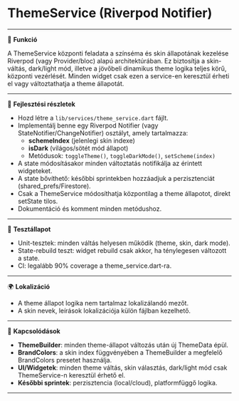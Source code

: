 # ThemeService (Riverpod Notifier)

---

🎯 **Funkció**

A ThemeService központi feladata a színséma és skin állapotának kezelése Riverpod (vagy Provider/bloc) alapú architektúrában. Ez biztosítja a skin-váltás, dark/light mód, illetve a jövőbeli dinamikus theme logika teljes körű, központi vezérlését. Minden widget csak ezen a service-en keresztül érheti el vagy változtathatja a theme állapotát.

---

🧠 **Fejlesztési részletek**

- Hozd létre a `lib/services/theme_service.dart` fájlt.
- Implementálj benne egy Riverpod Notifier (vagy StateNotifier/ChangeNotifier) osztályt, amely tartalmazza:
  - **schemeIndex** (jelenlegi skin indexe)
  - **isDark** (világos/sötét mód állapot)
  - Metódusok: `toggleTheme()`, `toggleDarkMode()`, `setScheme(index)`
- A state módosításakor minden változtatás notifikálja az érintett widgeteket.
- A state bővíthető: későbbi sprintekben hozzáadjuk a perzisztenciát (shared_prefs/Firestore).
- Csak a ThemeService módosíthatja központilag a theme állapotot, direkt setState tilos.
- Dokumentáció és komment minden metódushoz.

---

🧪 **Tesztállapot**

- Unit-tesztek: minden váltás helyesen működik (theme, skin, dark mode).
- State-rebuild teszt: widget rebuild csak akkor, ha ténylegesen változott a state.
- CI: legalább 90% coverage a theme_service.dart-ra.

---

🌍 **Lokalizáció**

- A theme állapot logika nem tartalmaz lokalizálandó mezőt.
- A skin nevek, leírások lokalizációja külön fájlban kezelhető.

---

📎 **Kapcsolódások**

- **ThemeBuilder**: minden theme-állapot változás után új ThemeData épül.
- **BrandColors**: a skin index függvényében a ThemeBuilder a megfelelő BrandColors presetet használja.
- **UI/Widgetek**: minden theme váltás, skin választás, dark/light mód csak ThemeService-n keresztül érhető el.
- **Későbbi sprintek**: perzisztencia (local/cloud), platformfüggő logika.

---
